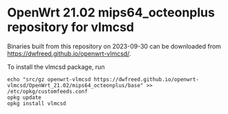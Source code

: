 OpenWrt 21.02 mips64_octeonplus repository for vlmcsd
========

Binaries built from this repository on 2023-09-30 can be downloaded from <https://dwfreed.github.io/openwrt-vlmcsd/>.

To install the vlmcsd package, run

```
echo "src/gz openwrt-vlmcsd https://dwfreed.github.io/openwrt-vlmcsd/OpenWrt_21.02/mips64_octeonplus/base" >> /etc/opkg/customfeeds.conf
opkg update
opkg install vlmcsd
```
